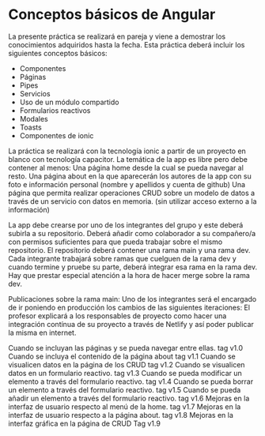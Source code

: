 # Conceptos básicos de Angular

La presente práctica se realizará en pareja y viene a demostrar los conocimientos adquiridos hasta la fecha.
Esta práctica deberá incluir los siguientes conceptos básicos:
- Componentes
- Páginas
- Pipes
- Servicios
- Uso de un módulo compartido
- Formularios reactivos
- Modales
- Toasts
- Componentes de ionic

La práctica se realizará con la tecnología ionic a partir de un proyecto en blanco con tecnología capacitor.
La temática de la app es libre pero debe contener al menos:
Una página home desde la cual se pueda navegar al resto.
Una página about en la que aparecerán los autores de la app con su foto e información personal (nombre y apellidos y cuenta de github)
Una página que permita realizar operaciones CRUD sobre un modelo de datos a través de un servicio con datos en memoria. (sin utilizar acceso externo a la información)

La app debe crearse por uno de los integrantes del grupo y este deberá subirla a su repositorio. Deberá añadir como colaborador a su compañero/a con permisos suficientes para que pueda trabajar sobre el mismo repositorio.
El repositorio deberá contener una rama main y una rama dev.
Cada integrante trabajará sobre ramas que cuelguen de la rama dev y cuando termine y pruebe su parte, deberá integrar esa rama en la rama dev. Hay que prestar especial atención a la hora de hacer merge sobre la rama dev.

Publicaciones sobre la rama main:
Uno de los integrantes será el encargado de ir poniendo en producción los cambios de las siguientes iteraciones:
El profesor explicará a los responsables de proyecto como hacer una integración contínua de su proyecto a través de Netlify y así poder publicar la misma en internet.

Cuando se incluyan las páginas y se pueda navegar entre ellas.
tag v1.0
Cuando se incluya el contenido de la página about
tag v1.1
Cuando se visualicen datos en la página de los CRUD
tag v1.2
Cuando se visualicen datos en un formulario reactivo.
tag v1.3
Cuando se pueda modificar un elemento a través del formulario reactivo.
tag v1.4
Cuando se pueda borrar un elemento a través del formulario reactivo.
tag v1.5
Cuando se pueda añadir un elemento a través del formulario reactivo.
tag v1.6
Mejoras en la interfaz de usuario respecto al menú de la home.
tag v1.7
Mejoras en la interfaz de usuario respecto a la página about.
tag v1.8
Mejoras en la interfaz gráfica en la página de CRUD
Tag v1.9


